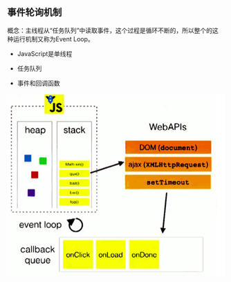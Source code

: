 ## 事件轮询机制
 概念：主线程从“任务队列”中读取事件，这个过程是循环不断的，所以整个的这  种运行机制又称为Event Loop。
  
 - JavaScript是单线程
 
 - 任务队列

 - 事件和回调函数
 
  ![PNG](1.png)


 
